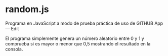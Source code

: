 # random.js

Programa en JavaScript a modo de prueba práctica de uso de GITHUB App — Edit

El programa simplemente genera un número aleatorio entre 0 y 1 y comprueba si es mayor o menor que 0,5 mostrando el resultado en la consola.


